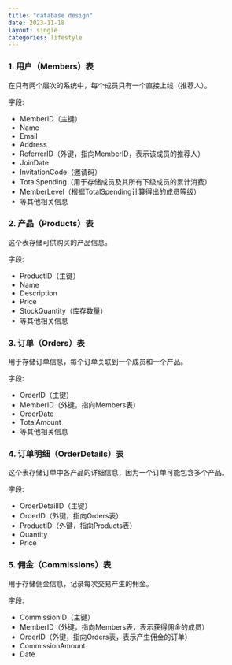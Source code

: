 ```yaml
---
title: "database design"
date: 2023-11-18
layout: single
categories: lifestyle
---
```



### 1. 用户（Members）表

在只有两个层次的系统中，每个成员只有一个直接上线（推荐人）。

字段:
- MemberID（主键）
- Name
- Email
- Address
- ReferrerID（外键，指向MemberID，表示该成员的推荐人）
- JoinDate
- InvitationCode（邀请码）
- TotalSpending（用于存储成员及其所有下级成员的累计消费）
- MemberLevel（根据TotalSpending计算得出的成员等级）
- 等其他相关信息

### 2. 产品（Products）表

这个表存储可供购买的产品信息。

字段:
- ProductID（主键）
- Name
- Description
- Price
- StockQuantity（库存数量）
- 等其他相关信息

### 3. 订单（Orders）表

用于存储订单信息，每个订单关联到一个成员和一个产品。

字段:
- OrderID（主键）
- MemberID（外键，指向Members表）
- OrderDate
- TotalAmount
- 等其他相关信息

### 4. 订单明细（OrderDetails）表

这个表存储订单中各产品的详细信息，因为一个订单可能包含多个产品。

字段:
- OrderDetailID（主键）
- OrderID（外键，指向Orders表）
- ProductID（外键，指向Products表）
- Quantity
- Price

### 5. 佣金（Commissions）表

用于存储佣金信息，记录每次交易产生的佣金。

字段:
- CommissionID（主键）
- MemberID（外键，指向Members表，表示获得佣金的成员）
- OrderID（外键，指向Orders表，表示产生佣金的订单）
- CommissionAmount
- Date

